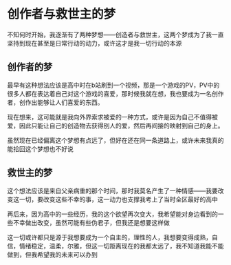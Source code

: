 # 创作者与救世主的梦

不知何时开始，我逐渐有了两种梦想——创造者与救世主，这两个梦成为了我一直坚持到现在甚至是日常行动的动力，或许这才是我一切行动的本源

## 创作者的梦

最早有这种想法应该是高中时在b站刷到一个视频，那是一个游戏的PV，PV中的很多人都在表达着自己对这个游戏的喜爱，那时候我就在想，我也要成为一名创作者，创作出能够让人们喜爱的东西。

现在想来，这可能就是我向外界索求被爱的一种方式，或许是因为自己不值得被爱，因此只能让自己的创造物去获得别人的爱，然后再间接的映射到自己的身上。

虽然现在已经偏离这个梦想有点远了，但好在还在同一条道路上，或许未来我真的能拾回这个梦想也不好说

## 救世主的梦

这个想法应该是来自父亲病重的那个时间，那时我莫名产生了一种情感——我要改变这一切，要改变这些不幸的事，这一动力也支撑我考上了当时全区最好的高中

再后来，因为高中的一些经历，我的这个欲望再次变大，我希望能对身边看到的一些不幸做出改变，虽然可能有些伪君子，但我还是想要这样做


这一切或许都只是源于我想要成为一个自主的，理性的人，我想要变得成熟，自信，情绪稳定，温柔，尔雅，但这一切距离现在的我都太远了，我不知道我能不能做到，但我希望我的未来可以办到